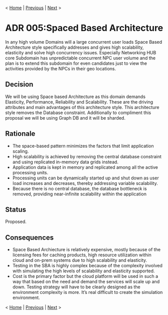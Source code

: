 < [Home](../README.md) | [Previous](./ADR004_EventDrivenArchitecture.md) | [Next](./ADR006_Sharding.md) >
# ADR 005:Spaced Based Architecture

In any high volume Domains will a large concurrent user loads Space Based Architecture style specifically addresses and gives high scalability, elasticity and solve high concurrency issues. Especially Networking HUB core Subdomain has unpredictable concurrent NPC user volume and the plan is to extend this subdomain for even candidates just to view the activities provided by the NPCs in their geo locations.

## Decision 

We will be using Space based Architecture as this domain demands Elasticity, Performance, Reliability and Scalability. These are the driving attributes and main advantages of this architecture style. This architecture style removes the Database constraint. Additionally to compliment this proposal we will be using Graph DB and it will be sharded.

## Rationale
- The space-based pattern minimizes the factors that limit application scaling.
- High scalability is achieved by removing the central database constraint and using replicated in-memory data grids instead. 
- Application data is kept in memory and replicated among all the active processing units. 
- Processing units can be dynamically started up and shut down as user load increases and decreases, thereby addressing variable scalability. 
- Because there is no central database, the database bottleneck is removed, providing near-infinite scalability within the application

## Status
Proposed. 

## Consequences

- Space Based Archiecture is relatively expensive, mostly because of the licensing fees for caching products, high resource utilization within cloud and on-prem systems due to high scalability and elasticity.
- Testing in the SBA is highly complex because of the complexity involved with simulating the high levels of scalability and elasticity supported.
- Cost is the primary factor but the cloud platform will be used in such a way that based on the need and demand the services will scale up and down.
Testing strategy will have to be clearly designed as the environment complexity is more. It’s real difficult to create the simulation environment.

< [Home](../README.md) | [Previous](./ADR004_EventDrivenArchitecture.md) | [Next](./ADR006_Sharding.md) >
